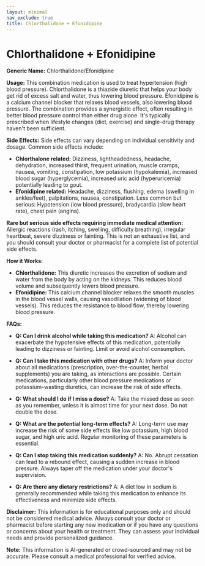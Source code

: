 ```yaml
---
layout: minimal
nav_exclude: true
title: Chlorthalidone + Efonidipine
---
```


# Chlorthalidone + Efonidipine

**Generic Name:** Chlorthalidone/Efonidipine

**Usage:** This combination medication is used to treat hypertension (high blood pressure).  Chlorthalidone is a thiazide diuretic that helps your body get rid of excess salt and water, thus lowering blood pressure. Efonidipine is a calcium channel blocker that relaxes blood vessels, also lowering blood pressure.  The combination provides a synergistic effect, often resulting in better blood pressure control than either drug alone.  It's typically prescribed when lifestyle changes (diet, exercise) and single-drug therapy haven't been sufficient.

**Side Effects:**  Side effects can vary depending on individual sensitivity and dosage.  Common side effects include:

* **Chlorthalone related:** Dizziness, lightheadedness, headache, dehydration, increased thirst, frequent urination, muscle cramps, nausea, vomiting, constipation, low potassium (hypokalemia), increased blood sugar (hyperglycemia), increased uric acid (hyperuricemia) potentially leading to gout.
* **Efonidipine related:** Headache, dizziness, flushing, edema (swelling in ankles/feet), palpitations, nausea, constipation.  Less common but serious:  Hypotension (low blood pressure), bradycardia (slow heart rate), chest pain (angina).

**Rare but serious side effects requiring immediate medical attention:**  Allergic reactions (rash, itching, swelling, difficulty breathing), irregular heartbeat, severe dizziness or fainting.  This is not an exhaustive list, and you should consult your doctor or pharmacist for a complete list of potential side effects.

**How it Works:**

* **Chlorthalidone:**  This diuretic increases the excretion of sodium and water from the body by acting on the kidneys.  This reduces blood volume and subsequently lowers blood pressure.
* **Efonidipine:** This calcium channel blocker relaxes the smooth muscles in the blood vessel walls, causing vasodilation (widening of blood vessels). This reduces the resistance to blood flow, thereby lowering blood pressure.


**FAQs:**

* **Q: Can I drink alcohol while taking this medication?** A:  Alcohol can exacerbate the hypotensive effects of this medication, potentially leading to dizziness or fainting.  Limit or avoid alcohol consumption.

* **Q: Can I take this medication with other drugs?** A:  Inform your doctor about all medications (prescription, over-the-counter, herbal supplements) you are taking, as interactions are possible.  Certain medications, particularly other blood pressure medications or potassium-wasting diuretics, can increase the risk of side effects.

* **Q: What should I do if I miss a dose?** A:  Take the missed dose as soon as you remember, unless it is almost time for your next dose. Do not double the dose.

* **Q: What are the potential long-term effects?** A:  Long-term use may increase the risk of some side effects like low potassium, high blood sugar, and high uric acid. Regular monitoring of these parameters is essential.

* **Q: Can I stop taking this medication suddenly?** A:  No. Abrupt cessation can lead to a rebound effect, causing a sudden increase in blood pressure.  Always taper off the medication under your doctor's supervision.

* **Q:  Are there any dietary restrictions?** A: A diet low in sodium is generally recommended while taking this medication to enhance its effectiveness and minimize side effects.


**Disclaimer:** This information is for educational purposes only and should not be considered medical advice.  Always consult your doctor or pharmacist before starting any new medication or if you have any questions or concerns about your health or treatment.  They can assess your individual needs and provide personalized guidance.


**Note:** This information is AI-generated or crowd-sourced and may not be accurate. Please consult a medical professional for verified advice.